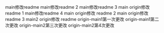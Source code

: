 main修改readme
main修改readme 2
main修改readme 3
main origin修改 readme 1
main修改readme 4
main origin修改 readme 2
main origin修改 readme 3
main2 origin修改 readme
origin-main1第一次更改
origin-main1第二次更改
origin-main2第三次更改
origin-main2第4次更改
